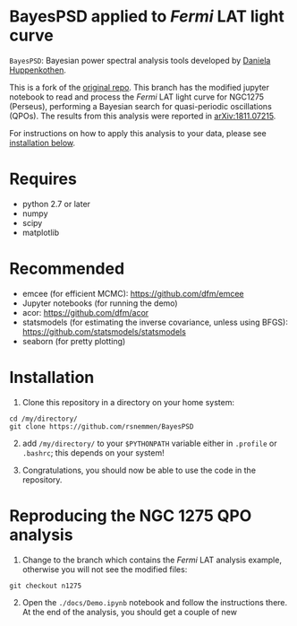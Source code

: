 BayesPSD applied to *Fermi* LAT light curve
===========================================

`BayesPSD`: Bayesian power spectral analysis tools developed by [Daniela Huppenkothen](http://huppenkothen.org). 

This is a fork of the [original repo](https://github.com/dhuppenkothen/BayesPSD). This branch has the modified jupyter notebook to read and process the *Fermi* LAT light curve for NGC1275 (Perseus), performing a Bayesian search for quasi-periodic oscillations (QPOs). The results from this analysis were reported in [arXiv:1811.07215](https://arxiv.org/abs/1811.07215).

For instructions on how to apply this analysis to your data, please see [installation below](#installation).

# Requires

- python 2.7 or later
- numpy
- scipy
- matplotlib

# Recommended

- emcee (for efficient MCMC): https://github.com/dfm/emcee
- Jupyter notebooks (for running the demo)
- acor: https://github.com/dfm/acor 
- statsmodels (for estimating the inverse covariance, unless using BFGS): https://github.com/statsmodels/statsmodels
- seaborn (for pretty plotting)


# Installation

1. Clone this repository in a directory on your home system:
 
```
cd /my/directory/
git clone https://github.com/rsnemmen/BayesPSD
```
 
2. add `/my/directory/` to your `$PYTHONPATH` variable either in `.profile` or `.bashrc`; this depends on your system! 
 
3. Congratulations, you should now be able to use the code in the repository.

# Reproducing the NGC 1275 QPO analysis

1. Change to the branch which contains the *Fermi* LAT analysis example, otherwise you will not see the modified files:

```
git checkout n1275
```

2. Open the `./docs/Demo.ipynb` notebook and follow the instructions there. At the end of the analysis, you should get a couple of new 


